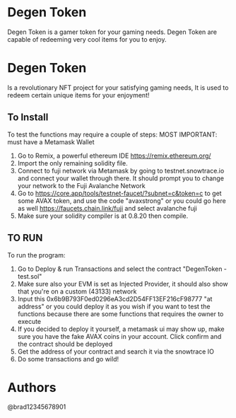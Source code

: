 # Degen Token
Degen Token is a gamer token for your gaming needs. Degen Token are capable of redeeming very cool items for you to enjoy.

# Degen Token
Is a revolutionary NFT project for your satisfying gaming needs, It is used to redeem certain unique items for your enjoyment!

## To Install
To test the functions may require a couple of steps:
MOST IMPORTANT: must have a Metamask Wallet
  1. Go to Remix, a powerful ethereum IDE https://remix.ethereum.org/
  2. Import the only remaining solidity file.
  3. Connect to fuji network via Metamask by going to testnet.snowtrace.io and connect your wallet through there. It should prompt you to change your network to the Fuji Avalanche Network
  4. Go to https://core.app/tools/testnet-faucet/?subnet=c&token=c to get some AVAX token, and use the code "avaxstrong" or you could go here as well https://faucets.chain.link/fuji and select avalanche fuji
  5. Make sure your solidity compiler is at 0.8.20 then compile.
## TO RUN
To run the program:
  1. Go to Deploy & run Transactions and select the contract "DegenToken - test.sol"
  2. Make sure also your EVM is set as Injected Provider, it should also show that you're on a custom (43133) network
  3. Input this 0x6b9B793F0ed0296eA3cd2D54FF13EF216cF98777 "at address" or you could deploy it as you wish if you want to test the functions because there are some functions that requires the owner to execute
  4. If you decided to deploy it yourself, a metamask ui may show up, make sure you have the fake AVAX coins in your account. Click confirm and the contract should be deployed
  5. Get the address of your contract and search it via the snowtrace IO
  6. Do some transactions and go wild!
# Authors
@brad12345678901
